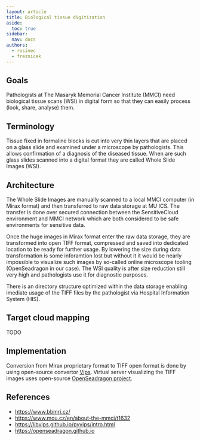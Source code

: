 ```yaml
---
layout: article
title: Biological tissue digitization
aside:
  toc: true
sidebar:
  nav: docs
authors:
  - rosinec
  - freznicek
---
```


## Goals

Pathologists at The Masaryk Memorial Cancer Institute (MMCI) need biological tissue scans (WSI) in digital form so that they can easily process (look, share, analyse) them.

## Terminology

Tissue fixed in formaline blocks is cut into very thin layers that are placed on a glass slide and examined under a microscope by pathologists. This allows confirmation of a diagnosis of the diseased tissue. 
When are such glass slides scanned into a digital format they are called Whole Slide Images (WSI).

## Architecture

The Whole Slide Images are manually scanned to a local MMCI computer (in Mirax format) and then transferred to raw data storage at MU ICS. The transfer is done over secured connection between the SensitiveCloud environment and MMCI network which are both considered to be safe environments for sensitive data.

Once the huge images in Mirax format enter the raw data storage, they are transformed into open TIFF format, compressed and saved into dedicated location to be ready for further usage. By lowering the size during data transformation is some inforamtion lost but without it it would be nearly impossible to visualize such images by so-called online microscope tooling (OpenSeadragon in our case). The WSI quality is after size reduction still very high and pathologists use it for diagnostic purposes. 

There is an directory structure optimized within the data storage enabling imediate usage of the TIFF files by the pathologist via Hospital Information System (HIS).


## Target cloud mapping

TODO

## Implementation

Conversion from Mirax proprietary format to TIFF open format is done by using open-source convertor [Vips](https://libvips.github.io/pyvips/intro.html).
Virtual server visualizing the TIFF images uses open-source [OpenSeadragon project](https://openseadragon.github.io/).


## References
* https://www.bbmri.cz/
* https://www.mou.cz/en/about-the-mmci/t1632
* https://libvips.github.io/pyvips/intro.html
* https://openseadragon.github.io
